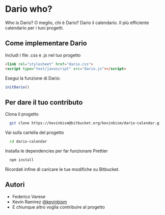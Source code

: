 
# Dario who?

Who is Dario? O meglio, chi è Dario? Dario il calendario. Il più efficiente calendario per i tuoi progetti.
## Come implementare Dario

Includi i file .css e .js nel tuo progetto
```html
<link rel="stylesheet" href="dario.css">
<script type="text/javascript" src="dario.js"></script>
```

Esegui la funzione di Dario:
```javascript
initDario()
```


## Per dare il tuo contributo

Clona il progetto

```bash
  git clone https://kevinbism@bitbucket.org/kevinbism/dario-calendar.git
```

Vai sulla cartella del progetto

```bash
  cd dario-calendar
```

Installa le dependencies per far funzionare Prettier

```bash
  npm install
```

Ricordati infine di caricare le tue modifiche su Bitbucket.
## Autori

- Federico Varese
- Kevin Ramirez [@kevinbism](https://github.com/kevinbism)
- E chiunque altro voglia contribuire al progetto
